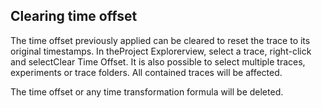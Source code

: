 ## Clearing time offset

The time offset previously applied can be cleared to reset the trace to its original timestamps. In theProject Explorerview, select a trace, right-click and selectClear Time Offset. It is also possible to select multiple traces, experiments or trace folders. All contained traces will be affected.

The time offset or any time transformation formula will be deleted.